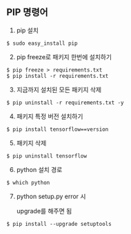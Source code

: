 ## PIP 명령어

1. pip 설치

~~~
$ sudo easy_install pip
~~~

2. pip freeze로 패키지 한번에 설치하기

~~~
$ pip freeze > requirements.txt
$ pip install -r requirements.txt
~~~

3. 지금까지 설치된 모든 패키지 삭제

~~~
$ pip uninstall -r requirements.txt -y
~~~

4. 패키지 특정 버전 설치하기

~~~
$ pip install tensorflow==version
~~~

5. 패키지 삭제

~~~
$ pip uninstall tensorflow
~~~

6. python 설치 경로

~~~
$ which python
~~~

7. python setup.py error 시

   upgrade를 해주면 됨

~~~
$ pip install --upgrade setuptools
~~~

